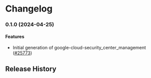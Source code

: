 # Changelog

### 0.1.0 (2024-04-25)

#### Features

* Initial generation of google-cloud-security_center_management ([#25773](https://github.com/googleapis/google-cloud-ruby/issues/25773)) 

## Release History
